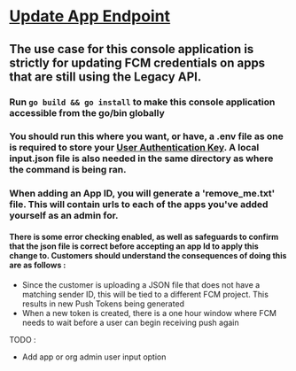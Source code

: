 # [Update App Endpoint](https://documentation.onesignal.com/reference/update-an-app)

## The use case for this console application is strictly for updating FCM credentials on apps that are still using the Legacy API. 

### Run `go build && go install` to make this console application accessible from the go/bin globally

### You should run this where you want, or have, a .env file as one is required to store your [User Authentication Key](https://documentation.onesignal.com/docs/keys-and-ids). A local input.json file is also needed in the same directory as where the command is being ran. 

### When adding an App ID, you will generate a 'remove_me.txt' file. This will contain urls to each of the apps you've added yourself as an admin for. 

#### There is some error checking enabled, as well as safeguards to confirm that the json file is correct before accepting an app Id to apply this change to. Customers should understand the consequences of doing this are as follows : 
 - Since the customer is uploading a JSON file that does not have a matching sender ID, this will be tied to a different FCM project. This results in new Push Tokens being generated
 - When a new token is created, there is a one hour window where FCM needs to wait before a user can begin receiving push again

TODO : 
 - Add app or org admin user input option
